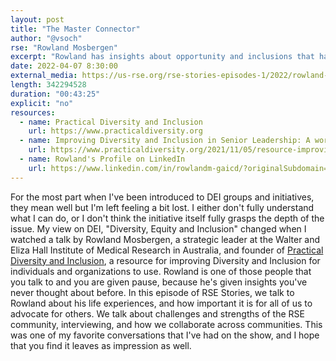 ```yaml
---
layout: post
title: "The Master Connector"
author: "@vsoch"
rse: "Rowland Mosbergen"
excerpt: "Rowland has insights about opportunity and inclusions that have potential to change how you think."
date: 2022-04-07 8:30:00
external_media: https://us-rse.org/rse-stories-episodes-1/2022/rowland-mosbergen-episode-72.mp3
length: 342294528
duration: "00:43:25"
explicit: "no"
resources:
  - name: Practical Diversity and Inclusion
    url: https://www.practicaldiversity.org
  - name: Improving Diversity and Inclusion in Senior Leadership: A workshop to help recruit diverse senior leaders
    url: https://www.practicaldiversity.org/2021/11/05/resource-improving-diversity-and-inclusion-in-senior-leadership-a-workshop-to-help-recruit-diverse-senior-leaders-2/
  - name: Rowland's Profile on LinkedIn
    url: https://www.linkedin.com/in/rowlandm-gaicd/?originalSubdomain=au
--- 
```


For the most part when I've been introduced to DEI groups and initiatives, they mean well but I'm left feeling a bit lost.
I either don't fully understand what I can do, or I don't think the initiative itself fully grasps the depth of the issue.
My view on DEI, "Diversity, Equity and Inclusion" changed when I watched a talk by Rowland Mosbergen, a strategic leader at 
the Walter and Eliza Hall Institute of Medical Research in Australia, and founder of [Practical Diversity and Inclusion](https://www.practicaldiversity.org/), a resource for improving Diversity and Inclusion for individuals and organizations to use. Rowland is one of those people
that you talk to and you are given pause, because he's given insights you've never thought about before. In this episode of RSE
Stories, we talk to Rowland about his life experiences, and how important it is for all of us to advocate for others. We talk
about challenges and strengths of the RSE community, interviewing, and how we collaborate across communities. This was
one of my favorite conversations that I've had on the show, and I hope that you find it leaves as impression as well.
